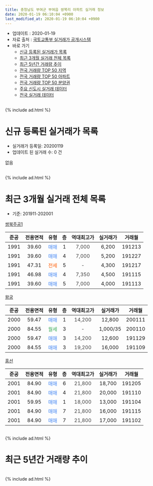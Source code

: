 ```yaml
---
title: 충청남도 부여군 부여읍 쌍북리 아파트 실거래 정보
date: 2020-01-19 06:10:04 +0900
last_modified_at: 2020-01-19 06:10:04 +0900
---
```


* 업데이트 : 2020-01-19
* 자료 출처 : [국토교통부 실거래가 공개시스템](http://rt.molit.go.kr)
* 바로 가기
    * [신규 등록된 실거래가 목록](#신규-등록된-실거래가-목록)
    * [최근 3개월 실거래 전체 목록](#최근-3개월-실거래-전체-목록)
    * [최근 5년간 거래량 추이](#최근-5년간-거래량-추이)
    * [전국 거래량 TOP 50 지역](https://apt-info.github.io/apt-trade-info/최근-3개월-전국에서-가장-거래가-많이-발생한-지역)
    * [전국 거래량 TOP 50 아파트](https://apt-info.github.io/apt-trade-info/최근-3개월-전국에서-가장-거래가-많이-발생한-아파트)
    * [전국 거래량 TOP 50 분양권](https://apt-info.github.io/apt-trade-info/최근-3개월-전국에서-가장-거래가-많이-발생한-분양권)
    * [주요 신도시 실거래 데이터](https://apt-info.github.io/apt-trade-info/주요-신도시)
    * [전국 실거래 데이터](https://apt-info.github.io/apt-trade-info/전국)
<br>
{% include ad.html %}
<br>

# 신규 등록된 실거래가 목록
* 실거래가 등록일: 20200119
* 업데이트 된 실거래 수: 0 건

없음

<br>
{% include ad.html %}
<br>

# 최근 3개월 실거래 전체 목록
* 기준: 201911-202001


[쌍북주공1](https://search.naver.com/search.naver?query=%EC%B6%A9%EC%B2%AD%EB%82%A8%EB%8F%84+%EB%B6%80%EC%97%AC%EA%B5%B0+%EB%B6%80%EC%97%AC%EC%9D%8D+%EC%8C%8D%EB%B6%81%EB%A6%AC+%EC%8C%8D%EB%B6%81%EC%A3%BC%EA%B3%B51)

|준공|전용면적|유형|층|역대최고가|실거래가|거래월|
|:---:|:---:|:---:|:---:|:---:|:---:|:---:|
|1991|39.60|<span style="color:#4285f3">매매</span>|1|<span style="color:#444444">7,000</span>|6,200|191213|
|1991|39.60|<span style="color:#4285f3">매매</span>|4|<span style="color:#444444">7,000</span>|5,200|191227|
|1991|47.31|<span style="color:#ff5a00">전세</span>|5|<span style="color:#444444">-</span>|4,300|191217|
|1991|46.98|<span style="color:#4285f3">매매</span>|4|<span style="color:#444444">7,350</span>|4,500|191115|
|1991|39.60|<span style="color:#4285f3">매매</span>|5|<span style="color:#444444">7,000</span>|4,000|191113|

[왕궁](https://search.naver.com/search.naver?query=%EC%B6%A9%EC%B2%AD%EB%82%A8%EB%8F%84+%EB%B6%80%EC%97%AC%EA%B5%B0+%EB%B6%80%EC%97%AC%EC%9D%8D+%EC%8C%8D%EB%B6%81%EB%A6%AC+%EC%99%95%EA%B6%81)

|준공|전용면적|유형|층|역대최고가|실거래가|거래월|
|:---:|:---:|:---:|:---:|:---:|:---:|:---:|
|2000|59.47|<span style="color:#4285f3">매매</span>|1|<span style="color:#444444">14,200</span>|12,800|200111|
|2000|84.55|<span style="color:#34a853">월세</span>|3|<span style="color:#444444">-</span>|1,000/35|200110|
|2000|59.47|<span style="color:#4285f3">매매</span>|3|<span style="color:#444444">14,200</span>|12,600|191129|
|2000|84.55|<span style="color:#4285f3">매매</span>|3|<span style="color:#444444">19,200</span>|16,000|191109|

[홍선](https://search.naver.com/search.naver?query=%EC%B6%A9%EC%B2%AD%EB%82%A8%EB%8F%84+%EB%B6%80%EC%97%AC%EA%B5%B0+%EB%B6%80%EC%97%AC%EC%9D%8D+%EC%8C%8D%EB%B6%81%EB%A6%AC+%ED%99%8D%EC%84%A0)

|준공|전용면적|유형|층|역대최고가|실거래가|거래월|
|:---:|:---:|:---:|:---:|:---:|:---:|:---:|
|2001|84.90|<span style="color:#4285f3">매매</span>|6|<span style="color:#444444">21,800</span>|18,700|191205|
|2001|84.90|<span style="color:#4285f3">매매</span>|4|<span style="color:#444444">21,800</span>|20,000|191110|
|2001|59.95|<span style="color:#4285f3">매매</span>|1|<span style="color:#444444">18,000</span>|13,000|191104|
|2001|84.90|<span style="color:#4285f3">매매</span>|7|<span style="color:#444444">21,800</span>|16,000|191115|
|2001|84.90|<span style="color:#4285f3">매매</span>|7|<span style="color:#444444">21,800</span>|17,000|191102|


<br>
{% include ad.html %}
<br>

# 최근 5년간 거래량 추이


<div style="width:100%;">
    <canvas id="deal_progress" height="200"></canvas>
</div>

<script>
new Chart(document.getElementById("deal_progress"), {
    type: 'line',
    data: {
        labels: ['201501','201502','201503','201504','201505','201506','201507','201508','201509','201510','201511','201512','201601','201602','201603','201604','201605','201606','201607','201608','201609','201610','201611','201612','201701','201702','201703','201704','201705','201706','201707','201708','201709','201710','201711','201712','201801','201802','201803','201804','201805','201806','201807','201808','201809','201810','201811','201812','201901','201902','201903','201904','201905','201906','201907','201908','201909','201910','201911','201912','202001'],
        datasets: [{
            label: '매매',
            pointRadius: 1,
            data: [3, 10, 7, 2, 2, 6, 2, 7, 2, 4, 6, 4, 4, 3, 5, 5, 3, 3, 2, 6, 3, 5, 0, 2, 3, 2, 4, 9, 7, 0, 2, 3, 3, 6, 2, 2, 3, 0, 9, 6, 5, 4, 5, 7, 5, 6, 6, 5, 4, 7, 6, 8, 6, 4, 3, 4, 4, 2, 8, 3, 1],
            borderColor: "rgba(255, 201, 14, 1)",
            backgroundColor: "rgba(255, 201, 14, 0.5)",
            fill: false,
            lineTension: 0
        },{
            label: '전월세',
            pointRadius: 1,
            data: [2, 4, 2, 6, 1, 1, 1, 0, 1, 2, 4, 1, 0, 3, 1, 3, 0, 1, 6, 4, 5, 1, 1, 3, 2, 4, 5, 1, 3, 5, 1, 0, 1, 0, 1, 2, 1, 3, 4, 2, 3, 6, 5, 3, 2, 4, 2, 3, 3, 1, 2, 1, 1, 0, 3, 0, 1, 0, 0, 1, 1],
            borderColor: "rgba(0, 141, 185, 1)",
            backgroundColor: "rgba(0, 141, 185, 0.5)",
            fill: false,
            lineTension: 0
        }
        ]
    },
    options: {
        responsive: true,
        title: {
            display: false
        },
        tooltips: {
            mode: 'index',
            intersect: false
        },
        hover: {
            mode: 'nearest',
            intersect: true
        },
        scales: {
            xAxes: [{
                display: true,
                scaleLabel: {
                    display: true,
                    labelString: '년/월'
                }
            }],
            yAxes: [{
                display: true,
                ticks: {
                    suggestedMin: 0,
                },
                scaleLabel: {
                    display: true,
                    labelString: '실거래 수'
                }
            }]
        }
    }
});

</script>


<br>
{% include ad.html %}
<br>

